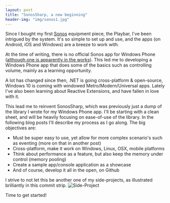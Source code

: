 ```yaml
---
layout: post
title: "SonosSharp, a new beginning"
header-img: "img/sonos1.jpg"
---
```


Since I bought my first [Sonos](http://www.sonos.com/) equipment piece, the Playbar, I've been intrigued by the system. It's so simple to set up and use, and the apps (on Android, iOS and Windows) are a breeze to work with.

At the time of writing, there is no official Sonos app for Windows Phone ([although one is apparently in the works](http://www.windowscentral.com/sonos-app-windows-phone-private-beta-promised-no-eta-release-though)). This led me to developing a Windows Phone app that does some of the basics such as controlling volume, mainly as a learning opportunity. 

A lot has changed since then, .NET is going cross-platform & open-source, Windows 10 is coming with windowed Metro/Modern/Universal apps. Lately I've also been learning about Reactive Extensions, and have fallen in love with it.

This lead me to reinvent SonosSharp, which was previously just a dump of the library I wrote for my Windows Phone app. I'll be starting with a clean sheet, and will be heavily focusing on ease-of-use of the library. In the following blog posts I'll describe my process as I go along. The big objectives are:

 - Must be super easy to use, yet allow for more complex scenario's such as eventing (more on that in another post)
 - Cross-platform, make it work on Windows, Linux, OSX, mobile platforms
 - Think about performance as a feature, but also keep the memory under control (memory pooling)
 - Create a sample app/console application as a showcase
 - And of course, develop it all in the open, on Github

I strive to not let this be another one of my side-projects, as illustrated brilliantly in this commit strip.
![Side-Project](http://www.commitstrip.com/wp-content/uploads/2014/11/Strip-Side-project-650-finalenglish.jpg)

Time to get started!

